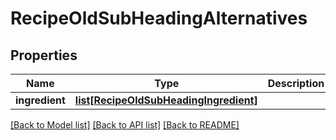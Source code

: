 # RecipeOldSubHeadingAlternatives

## Properties
Name | Type | Description | Notes
------------ | ------------- | ------------- | -------------
**ingredient** | [**list[RecipeOldSubHeadingIngredient]**](RecipeOldSubHeadingIngredient.md) |  | [optional] 

[[Back to Model list]](../README.md#documentation-for-models) [[Back to API list]](../README.md#documentation-for-api-endpoints) [[Back to README]](../README.md)


